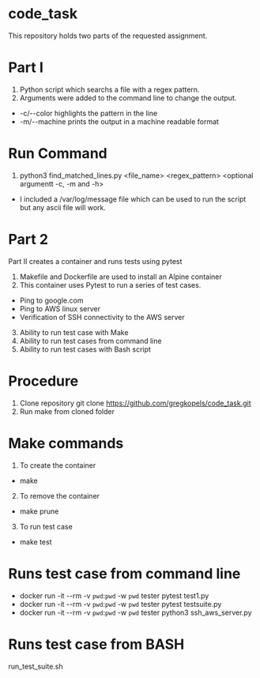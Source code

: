 # code_task
This repository holds two parts of the requested assignment.
# Part I
1. Python script which searchs a file with a regex pattern. 
2. Arguments were added to the command line to change the output.
  - -c/--color highlights the pattern in the line
  - -m/--machine prints the output in a machine readable format
# Run Command 
1. python3 find_matched_lines.py <file_name> <regex_pattern> <optional argumentt -c, -m and -h>
  - I included a /var/log/message file which can be used to run the script but any ascii file will work.
# Part 2
 Part II creates a container and runs tests using pytest
1. Makefile and Dockerfile are used to install an Alpine container
2. This container uses Pytest to run a series of test cases.
 - Ping to google.com
 - Ping to AWS linux server
 - Verification of SSH connectivity to the AWS server
3. Ability to run test case with Make
4. Ability to run test cases from command line
5. Ability to run test cases with Bash script
# Procedure
1. Clone repository
git clone https://github.com/gregkopels/code_task.git
2. Run make from cloned folder
# Make commands
1. To create the container
- make
2. To remove the container
- make prune
3. To run test case
- make test 
# Runs test case from command line
- docker run -it --rm -v `pwd`:`pwd` -w `pwd` tester pytest test1.py
- docker run -it --rm -v `pwd`:`pwd` -w `pwd` tester pytest testsuite.py
- docker run -it --rm -v `pwd`:`pwd` -w `pwd` tester python3 ssh_aws_server.py
# Runs test case from BASH
run_test_suite.sh



